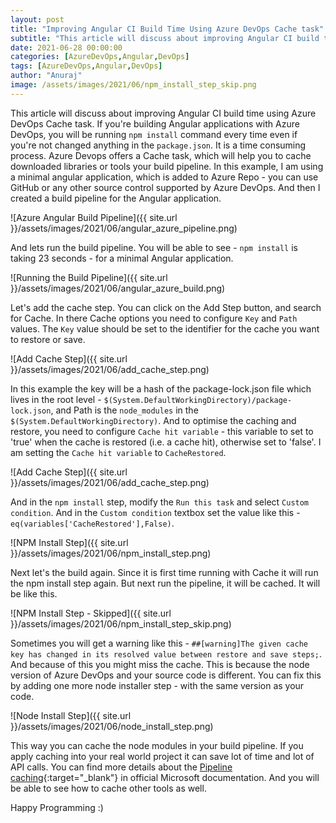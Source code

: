 ```yaml
---
layout: post
title: "Improving Angular CI Build Time Using Azure DevOps Cache task"
subtitle: "This article will discuss about improving Angular CI build time using Azure DevOps Cache task."
date: 2021-06-28 00:00:00
categories: [AzureDevOps,Angular,DevOps]
tags: [AzureDevOps,Angular,DevOps]
author: "Anuraj"
image: /assets/images/2021/06/npm_install_step_skip.png
---
```

This article will discuss about improving Angular CI build time using Azure DevOps Cache task. If you're building Angular applications with Azure DevOps, you will be running `npm install` command every time even if you're not changed anything in the `package.json`. It is a time consuming process. Azure Devops offers a Cache task, which will help you to cache downloaded libraries or tools your build pipeline. In this example, I am using a minimal angular application, which is added to Azure Repo - you can use GitHub or any other source control supported by Azure DevOps. And then I created a build pipeline for the Angular application.

![Azure Angular Build Pipeline]({{ site.url }}/assets/images/2021/06/angular_azure_pipeline.png)

And lets run the build pipeline. You will be able to see - `npm install` is taking 23 seconds - for a minimal Angular application.

![Running the Build Pipeline]({{ site.url }}/assets/images/2021/06/angular_azure_build.png)

Let's add the cache step. You can click on the Add Step button, and search for Cache. In there Cache options you need to configure `Key` and `Path` values. The `Key` value should be set to the identifier for the cache you want to restore or save. 

![Add Cache Step]({{ site.url }}/assets/images/2021/06/add_cache_step.png)

In this example the key will be a hash of the package-lock.json file which lives in the root level - `$(System.DefaultWorkingDirectory)/package-lock.json`, and Path is the `node_modules` in the `$(System.DefaultWorkingDirectory)`. And to optimise the caching and restore, you need to configure `Cache hit variable` - this variable to set to 'true' when the cache is restored (i.e. a cache hit), otherwise set to 'false'. I am setting the `Cache hit variable` to `CacheRestored`.

![Add Cache Step]({{ site.url }}/assets/images/2021/06/add_cache_step.png)

And in the `npm install` step, modify the `Run this task` and select `Custom condition`. And in the `Custom condition` textbox set the value like this - `eq(variables['CacheRestored'],False)`.

![NPM Install Step]({{ site.url }}/assets/images/2021/06/npm_install_step.png)

Next let's the build again. Since it is first time running with Cache it will run the npm install step again. But next run the pipeline, it will be cached. It will be like this.

![NPM Install Step - Skipped]({{ site.url }}/assets/images/2021/06/npm_install_step_skip.png)

Sometimes you will get a warning like this - `##[warning]The given cache key has changed in its resolved value between restore and save steps;`. And because of this you might miss the cache. This is because the node version of Azure DevOps and your source code is different. You can fix this by adding one more node installer step - with the same version as your code.

![Node Install Step]({{ site.url }}/assets/images/2021/06/node_install_step.png)

This way you can cache the node modules in your build pipeline. If you apply caching into your real world project it can save lot of time and lot of API calls. You can find more details about the [Pipeline caching](https://docs.microsoft.com/en-us/azure/devops/pipelines/release/caching?view=azure-devops&WT.mc_id=AZ-MVP-5002040){:target="_blank"} in official Microsoft documentation. And you will be able to see how to cache other tools as well.

Happy Programming :)